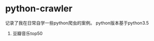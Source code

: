 python-crawler
===================================
记录了我在日常自学一些python爬虫的案例。
python版本基于python3.5


1. 豆瓣音乐top50
